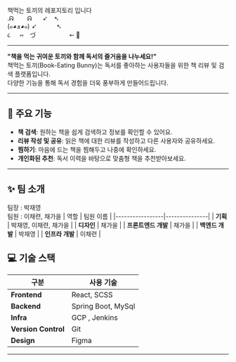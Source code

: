 책먹는 토끼의 레포지토리 입니다 <br/>
.ᕱ⠀⠀⠀ᕱ⠀ ⠀➶ ⠀➴⠀ <br/>
(๑◕ܫ◕๑) ➶⠀⠀⠀ ⠀➴⠀ <br/>
૮⠀⠀⑅ ⠀づ ⠀⠀⠀⠀⠀⠀⠀➵ 📖

---

**"책을 먹는 귀여운 토끼와 함께 독서의 즐거움을 나누세요!"**  
책먹는 토끼(Book-Eating Bunny)는 독서를 좋아하는 사용자들을 위한 책 리뷰 및 검색 플랫폼입니다.  
다양한 기능을 통해 독서 경험을 더욱 풍부하게 만들어드립니다.  

---

## 🐇 주요 기능
- **책 검색**: 원하는 책을 쉽게 검색하고 정보를 확인할 수 있어요.  
- **리뷰 작성 및 공유**: 읽은 책에 대한 리뷰를 작성하고 다른 사용자와 공유하세요.  
- **찜하기**: 마음에 드는 책을 찜해두고 나중에 확인하세요.  
- **개인화된 추천**: 독서 이력을 바탕으로 맞춤형 책을 추천받아보세요.  

---

## ✨ 팀 소개
팀장 : 박재영 <br>
팀원 : 이채련, 채가을
| 역할            | 팀원 이름      |
|-----------------|---------------|
| **기획** | 박재영, 이채련, 채가을   |
| **디자인** | 채가을   |
| **프론트엔드 개발** | 채가을  |
| **백엔드 개발**    | 박재영   |
| **인프라 개발**    | 이채련  |


## 💻 기술 스택
| **구분**      | **사용 기술**                           |
|---------------|----------------------------------------|
| **Frontend**  | React, SCSS                           |
| **Backend**   | Spring Boot, MySql       |
| **Infra**    | GCP , Jenkins                                 |
| **Version Control** | Git                   |
| **Design**    | Figma                                 |

---



